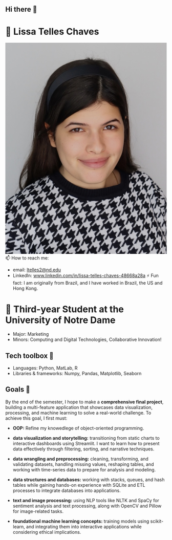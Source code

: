 ## Hi there 👋
# 👤 Lissa Telles Chaves 
![alt text](6E082141-00C5-40F8-B272-94054A3E7CD6_1_201_a.jpeg)
📫 How to reach me: 
 - email: ltelles2@nd.edu
 - LinkedIn: www.linkedin.com/in/lissa-telles-chaves-48668a28a
⚡ Fun fact: I am originally from Brazil, and I have worked in Brazil, the US and Hong Kong. 

# 📖 Third-year Student at the University of Notre Dame
  -  Major: Marketing
  -  Minors: Computing and Digital Technologies, Collaborative Innovation!

## Tech toolbox 🦾
  - Languages: Python, MatLab, R
  - Libraries & frameworks: Numpy, Pandas, Matplotlib, Seaborn
## Goals 🥅
By the end of the semester, I hope to make a **comprehensive final project**, building a multi-feature application that showcases data visualization, processing, and machine learning to solve a real-world challenge. To achieve this goal, I first must:
- **OOP:** Refine my knowedlege of object-oriented programming.
- **data visualization and storytelling:**  transitioning from static charts to interactive dashboards using Streamlit. I want to learn how to present data effectively through filtering, sorting, and narrative techniques.  

-  **data wrangling and preprocessing:** cleaning, transforming, and validating datasets, handling missing values, reshaping tables, and working with time-series data to prepare for analysis and modeling.  

- **data structures and databases:** working with stacks, queues, and hash tables while gaining hands-on experience with SQLite and ETL processes to integrate databases into applications.  

- **text and image processing:** using NLP tools like NLTK and SpaCy for sentiment analysis and text processing, along with OpenCV and Pillow for image-related tasks.  
- **foundational machine learning concepts:** training models using scikit-learn, and integrating them into interactive applications while considering ethical implications.  


<!--
**lissa-telles-chaves/lissa-telles-chaves** is a ✨ _special_ ✨ repository because its `README.md` (this file) appears on your GitHub profile.

Here are some ideas to get you started:

- 🔭 I’m currently working on ...
- 🌱 I’m currently learning ...
- 👯 I’m looking to collaborate on ...
- 🤔 I’m looking for help with ...
- 💬 Ask me about ...
- 📫 How to reach me: ...
- 😄 Pronouns: ...
- ⚡ Fun fact: ...
-->
